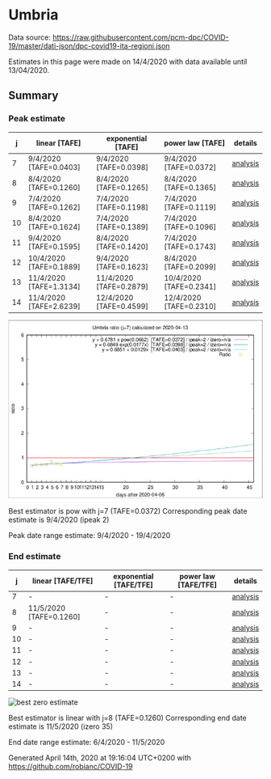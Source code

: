 # Umbria


Data source: https://raw.githubusercontent.com/pcm-dpc/COVID-19/master/dati-json/dpc-covid19-ita-regioni.json

Estimates in this page were made on 14/4/2020 with data available until 13/04/2020.


## Summary 

### Peak estimate 
|j|linear [TAFE]|exponential [TAFE]|power law [TAFE]|details|
|---|----|-----------|---------|-------|
|7|9/4/2020 [TAFE=0.0403]|9/4/2020 [TAFE=0.0398]|9/4/2020 [TAFE=0.0372]|[analysis](COVID-19_umbria_j7_2020-04-13.md)|
|8|8/4/2020 [TAFE=0.1260]|8/4/2020 [TAFE=0.1265]|8/4/2020 [TAFE=0.1365]|[analysis](COVID-19_umbria_j8_2020-04-13.md)|
|9|7/4/2020 [TAFE=0.1262]|7/4/2020 [TAFE=0.1198]|7/4/2020 [TAFE=0.1119]|[analysis](COVID-19_umbria_j9_2020-04-13.md)|
|10|8/4/2020 [TAFE=0.1624]|7/4/2020 [TAFE=0.1389]|7/4/2020 [TAFE=0.1096]|[analysis](COVID-19_umbria_j10_2020-04-13.md)|
|11|9/4/2020 [TAFE=0.1595]|8/4/2020 [TAFE=0.1420]|7/4/2020 [TAFE=0.1743]|[analysis](COVID-19_umbria_j11_2020-04-13.md)|
|12|10/4/2020 [TAFE=0.1889]|9/4/2020 [TAFE=0.1623]|8/4/2020 [TAFE=0.2099]|[analysis](COVID-19_umbria_j12_2020-04-13.md)|
|13|11/4/2020 [TAFE=1.3134]|11/4/2020 [TAFE=0.2879]|10/4/2020 [TAFE=0.2341]|[analysis](COVID-19_umbria_j13_2020-04-13.md)|
|14|11/4/2020 [TAFE=2.6239]|12/4/2020 [TAFE=0.4599]|12/4/2020 [TAFE=0.2310]|[analysis](COVID-19_umbria_j14_2020-04-13.md)|

![best peak estimate](COVID-19_umbria_j7_2020-04-13.png)

Best estimator is pow with j=7 (TAFE=0.0372)
Corresponding peak date estimate is 9/4/2020 (ipeak 2)


Peak date range estimate: 9/4/2020 - 19/4/2020

### End estimate 
|j|linear [TAFE/TFE]|exponential [TAFE/TFE]|power law [TAFE/TFE]|details|
|---|----|-----------|---------|-------|
|7|-|-|-|[analysis](COVID-19_umbria_j7_2020-04-13.md)|
|8|11/5/2020 [TAFE=0.1260]|-|-|[analysis](COVID-19_umbria_j8_2020-04-13.md)|
|9|-|-|-|[analysis](COVID-19_umbria_j9_2020-04-13.md)|
|10|-|-|-|[analysis](COVID-19_umbria_j10_2020-04-13.md)|
|11|-|-|-|[analysis](COVID-19_umbria_j11_2020-04-13.md)|
|12|-|-|-|[analysis](COVID-19_umbria_j12_2020-04-13.md)|
|13|-|-|-|[analysis](COVID-19_umbria_j13_2020-04-13.md)|
|14|-|-|-|[analysis](COVID-19_umbria_j14_2020-04-13.md)|

![best zero estimate](COVID-19_umbria_j8_2020-04-13.png)

Best estimator is linear with j=8 (TAFE=0.1260)
Corresponding end date estimate is 11/5/2020 (izero 35)


End date range estimate: 6/4/2020 - 11/5/2020

Generated April 14th, 2020 at 19:16:04 UTC+0200 with https://github.com/robianc/COVID-19
